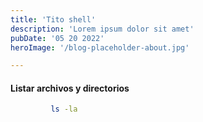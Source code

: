 ```yaml
---
title: 'Tito shell'
description: 'Lorem ipsum dolor sit amet'
pubDate: '05 20 2022'
heroImage: '/blog-placeholder-about.jpg'

---
```


#### Listar archivos y directorios

```bash
         ls -la
```